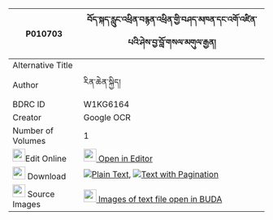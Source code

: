 |P010703|བོད་སྐད་རླུང་འཕྲིན་བརྙན་འཕྲིན་གྱི་བཤད་མཁན་དང་འགོ་འཛིན་པའི་ཤེས་བྱ་བློ་གསལ་མགུལ་རྒྱན། 
| --- | --- 
|Alternative Title |
|Author| རིན་ཆེན་སྐྱིད།
|BDRC ID | W1KG6164
|Creator | Google OCR
|Number of Volumes| 1
|<img width="25" src="https://img.icons8.com/color/25/000000/edit-property.png">Edit Online| [<img width="25" src="https://avatars.githubusercontent.com/u/45091458?s=200&v=4"> Open in Editor](http://editor.openpecha.org/P010703)
|<img width="25" src="https://img.icons8.com/fluent/48/000000/download-2.png"/>  Download | [![](https://img.icons8.com/color/20/000000/txt.png)Plain Text](https://github.com/Openpecha/P010703/releases/download/v1/boke_lung_trin_nyen_trin_gyi_s_plain_P010703.zip), [![](https://img.icons8.com/color/20/000000/txt.png)Text with Pagination](https://github.com/Openpecha/P010703/releases/download/v1/boke_lung_trin_nyen_trin_gyi_s_pages_P010703.zip)
|<img width="25" src="https://img.icons8.com/plasticine/100/000000/pictures-folder.png"/>  Source Images | [<img width="25" src="https://library.bdrc.io/icons/BUDA-small.svg"> Images of text file open in BUDA](https://library.bdrc.io/show/bdr:W1KG6164)